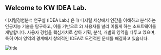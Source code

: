 ## Welcome to KW IDEA Lab.

디지털경험분석 연구실 (IDEA Lab.) 은 1) 디지털 세상에서 인간을 이해하고 분석하는 인공지능 기술을 탐구하고, 이를 기반으로 2) 사용자를 널리 이롭게 하는 소프트웨어를 개발합니다.
사용자 경험을 핵심가치로 삼아 기획, 분석, 개발의 영역을 다루고 있으며, 특히 여러 영역의 경계에서 창의적인 IDEA로 도전적인 문제를 해결하고 있습니다. 

![title](https://github.com/kw-idea/.github/blob/main/profile/idea%20lab_%EA%B0%80%EB%A1%9C.png)   


